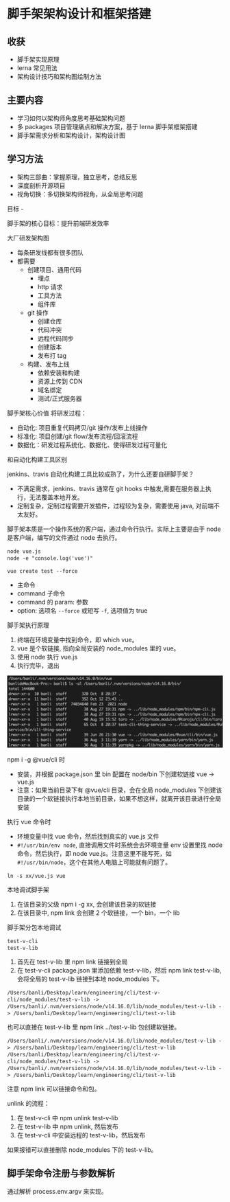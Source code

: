 # 脚手架架构设计和框架搭建

## 收获

-   脚手架实现原理
-   lerna 常见用法
-   架构设计技巧和架构图绘制方法

## 主要内容

-   学习如何以架构师角度思考基础架构问题
-   多 packages 项目管理痛点和解决方案，基于 lerna 脚手架框架搭建
-   脚手架需求分析和架构设计，架构设计图

## 学习方法

-   架构三部曲：掌握原理，独立思考，总结反思
-   深度剖析开源项目
-   视角切换：多切换架构师视角，从全局思考问题

目标 -

脚手架的核心目标：提升前端研发效率

大厂研发架构图

-   每条研发线都有很多团队
-   都需要
    -   创建项目、通用代码
        -   埋点
        -   http 请求
        -   工具方法
        -   组件库
    -   git 操作
        -   创建仓库
        -   代码冲突
        -   远程代码同步
        -   创建版本
        -   发布打 tag
    -   构建、发布上线
        -   依赖安装和构建
        -   资源上传到 CDN
        -   域名绑定
        -   测试/正式服务器

脚手架核心价值
将研发过程：

-   自动化: 项目重复代码拷贝/git 操作/发布上线操作
-   标准化: 项目创建/git flow/发布流程/回滚流程
-   数据化：研发过程系统化、数据化、使得研发过程可量化

和自动化构建工具区别

jenkins、travis 自动化构建工具比较成熟了，为什么还要自研脚手架？

-   不满足需求，jenkins、travis 通常在 git hooks 中触发,需要在服务器上执行，无法覆盖本地开发。
-   定制复杂，定制过程需要开发插件，过程较为复杂，需要使用 java, 对前端不太友好。

脚手架本质是一个操作系统的客户端，通过命令行执行。实际上主要是由于 node 是客户端，编写的文件通过 node 去执行。

```
node vue.js
node -e "console.log('vue')"
```

```
vue create test --force
```

-   主命令
-   command 子命令
-   command 的 param: 参数
-   option: 选项名 `--force` 或短写 `-f`, 选项值为 true

脚手架执行原理

1. 终端在环境变量中找到命令，即 which vue。
2. vue 是个软链接, 指向全局安装的 node_modules 里的 vue。
3. 使用 node 执行 vue.js
4. 执行完毕，退出

![](./imgs/2021-10-16-17-37-19.png)

npm i -g @vue/cli 时

-   安装，并根据 package.json 里 bin 配置在 node/bin 下创建软链接 vue -> vue.js
-   注意：如果当前目录下有 @vue/cli 目录，会在全局 node_modules 下创建该目录的一个软链接执行本地当前目录，如果不想这样，就离开该目录进行全局安装

执行 vue 命令时

-   环境变量中找 vue 命令，然后找到真实的 vue.js 文件
-   `#!/usr/bin/env node`, 直接调用文件时系统会去环境变量 env 设置里找 node 命令，然后执行，即 node vue.js。注意这里不能写死，如`#!/usr/bin/node`，这个在其他人电脑上可能就有问题了。

```
ln -s xx/vue.js vue
```

本地调试脚手架

1. 在该目录的父级 npm i -g xx, 会创建该目录的软链接
2. 在该目录中, npm link 会创建 2 个软链接，一个 bin，一个 lib

脚手架分包本地调试

```
test-v-cli
test-v-lib
```

1. 首先在 test-v-lib 里 npm link 链接到全局
2. 在 test-v-cli package.json 里添加依赖 test-v-lib，然后 npm link test-v-lib, 会将全局的 test-v-lib 链接到本地 node_modules 下。

```
/Users/banli/Desktop/learn/engineering/cli/test-v-cli/node_modules/test-v-lib -> /Users/banli/.nvm/versions/node/v14.16.0/lib/node_modules/test-v-lib -> /Users/banli/Desktop/learn/engineering/cli/test-v-lib
```

也可以直接在 test-v-lib 里 npm link ../test-v-lib 包创建软链接。

```
/Users/banli/.nvm/versions/node/v14.16.0/lib/node_modules/test-v-lib -> /Users/banli/Desktop/learn/engineering/cli/test-v-lib
/Users/banli/Desktop/learn/engineering/cli/test-v-cli/node_modules/test-v-lib -> /Users/banli/.nvm/versions/node/v14.16.0/lib/node_modules/test-v-lib -> /Users/banli/Desktop/learn/engineering/cli/test-v-lib
```

注意 npm link 可以链接命令和包。

unlink 的流程：

1. 在 test-v-cli 中 npm unlink test-v-lib
2. 在 test-v-lib 中 npm unlink, 然后发布
3. 在 test-v-cli 中安装远程的 test-v-lib，然后发布

如果报错可以直接删除 node_modules 下的 test-v-lib。

## 脚手架命令注册与参数解析

通过解析 process.env.argv 来实现。

